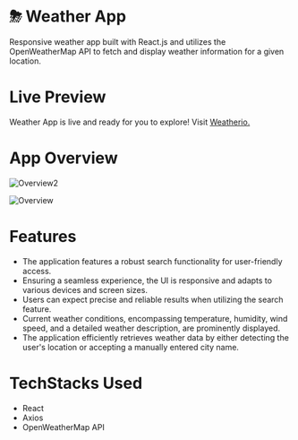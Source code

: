 # ⛈ Weather App
Responsive weather app built with React.js and utilizes the OpenWeatherMap API to fetch and display weather information for a given location.
# Live Preview
Weather App is live and ready for you to explore! Visit [Weatherio.](https://weatherio-digitalpaani-pj.netlify.app/)
# App Overview
![Overview2](https://github.com/JadhavPrasad21/DigitalPaani-Assignment-WeatherApp-PJ/assets/86917788/af687e20-8976-4749-a497-825e01393d34)

![Overview](https://github.com/JadhavPrasad21/DigitalPaani-Assignment-WeatherApp-PJ/assets/86917788/28487e34-203b-4e89-8158-be55e2090f14)
# Features
- The application features a robust search functionality for user-friendly access.
- Ensuring a seamless experience, the UI is responsive and adapts to various devices and screen sizes.
- Users can expect precise and reliable results when utilizing the search feature.
- Current weather conditions, encompassing temperature, humidity, wind speed, and a detailed weather description, are prominently displayed.
- The application efficiently retrieves weather data by either detecting the user's location or accepting a manually entered city name.
# TechStacks Used
- React
- Axios
- OpenWeatherMap API

